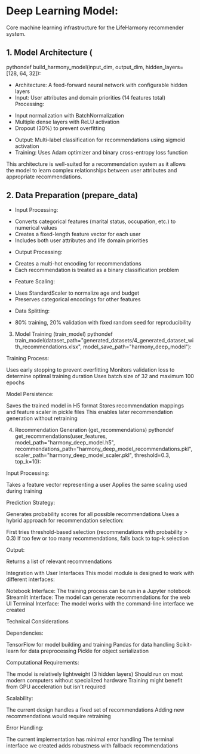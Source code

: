 # Deep Learning Model:
Core machine learning infrastructure for the LifeHarmony recommender system. 

## 1. Model Architecture (
pythondef build_harmony_model(input_dim, output_dim, hidden_layers=[128, 64, 32]):

* Architecture: A feed-forward neural network with configurable hidden layers
* Input: User attributes and domain priorities (14 features total)
Processing:

- Input normalization with BatchNormalization
- Multiple dense layers with ReLU activation
- Dropout (30%) to prevent overfitting


* Output: Multi-label classification for recommendations using sigmoid activation
* Training: Uses Adam optimizer and binary cross-entropy loss function

This architecture is well-suited for a recommendation system as it allows the model to learn complex relationships between user attributes and appropriate recommendations.

## 2. Data Preparation (prepare_data)

* Input Processing:

- Converts categorical features (marital status, occupation, etc.) to numerical values
- Creates a fixed-length feature vector for each user
- Includes both user attributes and life domain priorities


* Output Processing:

- Creates a multi-hot encoding for recommendations
- Each recommendation is treated as a binary classification problem


* Feature Scaling:

- Uses StandardScaler to normalize age and budget
- Preserves categorical encodings for other features


* Data Splitting:

- 80% training, 20% validation with fixed random seed for reproducibility



3. Model Training (train_model)
pythondef train_model(dataset_path="generated_datasets/4_generated_dataset_with_recommendations.xlsx", model_save_path="harmony_deep_model"):

Training Process:

Uses early stopping to prevent overfitting
Monitors validation loss to determine optimal training duration
Uses batch size of 32 and maximum 100 epochs


Model Persistence:

Saves the trained model in H5 format
Stores recommendation mappings and feature scaler in pickle files
This enables later recommendation generation without retraining



4. Recommendation Generation (get_recommendations)
pythondef get_recommendations(user_features, model_path="harmony_deep_model.h5", recommendations_path="harmony_deep_model_recommendations.pkl", scaler_path="harmony_deep_model_scaler.pkl", threshold=0.3, top_k=10):

Input Processing:

Takes a feature vector representing a user
Applies the same scaling used during training


Prediction Strategy:

Generates probability scores for all possible recommendations
Uses a hybrid approach for recommendation selection:

First tries threshold-based selection (recommendations with probability > 0.3)
If too few or too many recommendations, falls back to top-k selection




Output:

Returns a list of relevant recommendations



Integration with User Interfaces
This model module is designed to work with different interfaces:

Notebook Interface: The training process can be run in a Jupyter notebook
Streamlit Interface: The model can generate recommendations for the web UI
Terminal Interface: The model works with the command-line interface we created

Technical Considerations

Dependencies:

TensorFlow for model building and training
Pandas for data handling
Scikit-learn for data preprocessing
Pickle for object serialization


Computational Requirements:

The model is relatively lightweight (3 hidden layers)
Should run on most modern computers without specialized hardware
Training might benefit from GPU acceleration but isn't required


Scalability:

The current design handles a fixed set of recommendations
Adding new recommendations would require retraining


Error Handling:

The current implementation has minimal error handling
The terminal interface we created adds robustness with fallback recommendations



